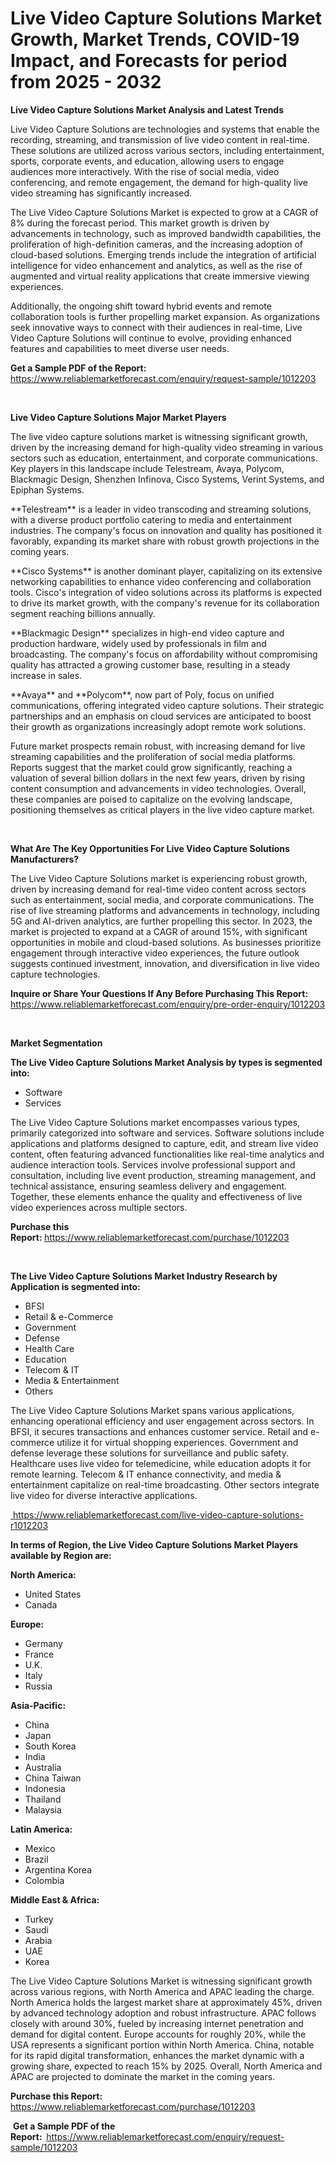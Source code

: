 <p><h1>Live Video Capture Solutions Market Growth, Market Trends, COVID-19 Impact, and Forecasts for period from 2025 - 2032</h1></p><p><strong>Live Video Capture Solutions Market Analysis and Latest Trends</strong></p>
<p><p>Live Video Capture Solutions are technologies and systems that enable the recording, streaming, and transmission of live video content in real-time. These solutions are utilized across various sectors, including entertainment, sports, corporate events, and education, allowing users to engage audiences more interactively. With the rise of social media, video conferencing, and remote engagement, the demand for high-quality live video streaming has significantly increased.</p><p>The Live Video Capture Solutions Market is expected to grow at a CAGR of 8% during the forecast period. This market growth is driven by advancements in technology, such as improved bandwidth capabilities, the proliferation of high-definition cameras, and the increasing adoption of cloud-based solutions. Emerging trends include the integration of artificial intelligence for video enhancement and analytics, as well as the rise of augmented and virtual reality applications that create immersive viewing experiences.</p><p>Additionally, the ongoing shift toward hybrid events and remote collaboration tools is further propelling market expansion. As organizations seek innovative ways to connect with their audiences in real-time, Live Video Capture Solutions will continue to evolve, providing enhanced features and capabilities to meet diverse user needs.</p></p>
<p><strong>Get a Sample PDF of the Report:&nbsp;</strong> <a href="https://www.reliablemarketforecast.com/enquiry/request-sample/1012203?utm_campaign=3734&utm_medium=2&utm_source=Github&utm_content=ia&utm_term=19042025&utm_id=live-video-capture-solutions">https://www.reliablemarketforecast.com/enquiry/request-sample/1012203</a></p>
<p>&nbsp;</p>
<p><strong>Live Video Capture Solutions Major Market Players</strong></p>
<p><p>The live video capture solutions market is witnessing significant growth, driven by the increasing demand for high-quality video streaming in various sectors such as education, entertainment, and corporate communications. Key players in this landscape include Telestream, Avaya, Polycom, Blackmagic Design, Shenzhen Infinova, Cisco Systems, Verint Systems, and Epiphan Systems.</p><p>**Telestream** is a leader in video transcoding and streaming solutions, with a diverse product portfolio catering to media and entertainment industries. The company's focus on innovation and quality has positioned it favorably, expanding its market share with robust growth projections in the coming years.</p><p>**Cisco Systems** is another dominant player, capitalizing on its extensive networking capabilities to enhance video conferencing and collaboration tools. Cisco's integration of video solutions across its platforms is expected to drive its market growth, with the company's revenue for its collaboration segment reaching billions annually.</p><p>**Blackmagic Design** specializes in high-end video capture and production hardware, widely used by professionals in film and broadcasting. The company's focus on affordability without compromising quality has attracted a growing customer base, resulting in a steady increase in sales.</p><p>**Avaya** and **Polycom**, now part of Poly, focus on unified communications, offering integrated video capture solutions. Their strategic partnerships and an emphasis on cloud services are anticipated to boost their growth as organizations increasingly adopt remote work solutions.</p><p>Future market prospects remain robust, with increasing demand for live streaming capabilities and the proliferation of social media platforms. Reports suggest that the market could grow significantly, reaching a valuation of several billion dollars in the next few years, driven by rising content consumption and advancements in video technologies. Overall, these companies are poised to capitalize on the evolving landscape, positioning themselves as critical players in the live video capture market.</p></p>
<p>&nbsp;</p>
<p><strong>What Are The Key Opportunities For Live Video Capture Solutions Manufacturers?</strong></p>
<p><p>The Live Video Capture Solutions market is experiencing robust growth, driven by increasing demand for real-time video content across sectors such as entertainment, social media, and corporate communications. The rise of live streaming platforms and advancements in technology, including 5G and AI-driven analytics, are further propelling this sector. In 2023, the market is projected to expand at a CAGR of around 15%, with significant opportunities in mobile and cloud-based solutions. As businesses prioritize engagement through interactive video experiences, the future outlook suggests continued investment, innovation, and diversification in live video capture technologies.</p></p>
<p><strong>Inquire or Share Your Questions If Any Before Purchasing This Report:</strong> <a href="https://www.reliablemarketforecast.com/enquiry/pre-order-enquiry/1012203?utm_campaign=3734&utm_medium=2&utm_source=Github&utm_content=ia&utm_term=19042025&utm_id=live-video-capture-solutions">https://www.reliablemarketforecast.com/enquiry/pre-order-enquiry/1012203</a></p>
<p>&nbsp;</p>
<p><strong>Market Segmentation</strong></p>
<p><strong>The Live Video Capture Solutions Market Analysis by types is segmented into:</strong></p>
<p><ul><li>Software</li><li>Services</li></ul></p>
<p><p>The Live Video Capture Solutions market encompasses various types, primarily categorized into software and services. Software solutions include applications and platforms designed to capture, edit, and stream live video content, often featuring advanced functionalities like real-time analytics and audience interaction tools. Services involve professional support and consultation, including live event production, streaming management, and technical assistance, ensuring seamless delivery and engagement. Together, these elements enhance the quality and effectiveness of live video experiences across multiple sectors.</p></p>
<p><strong>Purchase this Report:&nbsp;</strong><a href="https://www.reliablemarketforecast.com/purchase/1012203?utm_campaign=3734&utm_medium=2&utm_source=Github&utm_content=ia&utm_term=19042025&utm_id=live-video-capture-solutions">https://www.reliablemarketforecast.com/purchase/1012203</a></p>
<p>&nbsp;</p>
<p><strong>The Live Video Capture Solutions Market Industry Research by Application is segmented into:</strong></p>
<p><ul><li>BFSI</li><li>Retail & e-Commerce</li><li>Government</li><li>Defense</li><li>Health Care</li><li>Education</li><li>Telecom & IT</li><li>Media & Entertainment</li><li>Others</li></ul></p>
<p><p>The Live Video Capture Solutions Market spans various applications, enhancing operational efficiency and user engagement across sectors. In BFSI, it secures transactions and enhances customer service. Retail and e-commerce utilize it for virtual shopping experiences. Government and defense leverage these solutions for surveillance and public safety. Healthcare uses live video for telemedicine, while education adopts it for remote learning. Telecom & IT enhance connectivity, and media & entertainment capitalize on real-time broadcasting. Other sectors integrate live video for diverse interactive applications.</p></p>
<p><a href="https://www.reliablemarketforecast.com/live-video-capture-solutions-r1012203?utm_campaign=3734&utm_medium=2&utm_source=Github&utm_content=ia&utm_term=19042025&utm_id=live-video-capture-solutions">&nbsp;https://www.reliablemarketforecast.com/live-video-capture-solutions-r1012203</a></p>
<p><strong>In terms of Region, the Live Video Capture Solutions Market Players available by Region are:</strong></p>
<p>
    <p> <strong> North America: </strong>
        <ul>
            <li>United States</li>
            <li>Canada</li>
        </ul>
        </p> 
    <p> <strong> Europe: </strong>
        <ul>
            <li>Germany</li>
            <li>France</li>
            <li>U.K.</li>
            <li>Italy</li>
            <li>Russia</li>
        </ul>
        </p> 
    <p> <strong> Asia-Pacific: </strong>
        <ul>
            <li>China</li>
            <li>Japan</li>
            <li>South Korea</li>
            <li>India</li>
            <li>Australia</li>
            <li>China Taiwan</li>
            <li>Indonesia</li>
            <li>Thailand</li>
            <li>Malaysia</li>
        </ul>
        </p> 
    <p> <strong> Latin America: </strong>
        <ul>
            <li>Mexico</li>
            <li>Brazil</li>
            <li>Argentina Korea</li>
            <li>Colombia</li>
        </ul>
        </p> 
    <p> <strong> Middle East & Africa: </strong>
        <ul>
            <li>Turkey</li>
            <li>Saudi</li>
            <li>Arabia</li>
            <li>UAE</li>
            <li>Korea</li>
        </ul>
    </p>
    </p>
<p><p>The Live Video Capture Solutions Market is witnessing significant growth across various regions, with North America and APAC leading the charge. North America holds the largest market share at approximately 45%, driven by advanced technology adoption and robust infrastructure. APAC follows closely with around 30%, fueled by increasing internet penetration and demand for digital content. Europe accounts for roughly 20%, while the USA represents a significant portion within North America. China, notable for its rapid digital transformation, enhances the market dynamic with a growing share, expected to reach 15% by 2025. Overall, North America and APAC are projected to dominate the market in the coming years.</p></p>
<p><strong>Purchase this Report: </strong><a href="https://www.reliablemarketforecast.com/purchase/1012203?utm_campaign=3734&utm_medium=2&utm_source=Github&utm_content=ia&utm_term=19042025&utm_id=live-video-capture-solutions">https://www.reliablemarketforecast.com/purchase/1012203</a></p>
<p>&nbsp;<strong>Get a Sample PDF of the Report:&nbsp;&nbsp;</strong><a href="https://www.reliablemarketforecast.com/enquiry/request-sample/1012203?utm_campaign=3734&utm_medium=2&utm_source=Github&utm_content=ia&utm_term=19042025&utm_id=live-video-capture-solutions">https://www.reliablemarketforecast.com/enquiry/request-sample/1012203</a></p>
<p><strong></strong></p>
<p><p></p><p></p><p></p></p>